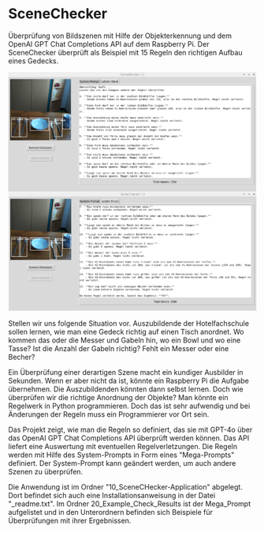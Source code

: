 # SceneChecker
Überprüfung von Bildszenen mit Hilfe der Objekterkennung und dem OpenAI GPT Chat Completions API auf dem Raspberry Pi.
Der SceneChecker überprüft als Beispiel mit 15 Regeln den richtigen Aufbau eines Gedecks.

![](titelKlein.png)

Stellen wir uns folgende Situation vor. Auszubildende der Hotelfachschule sollen lernen, wie man eine Gedeck richtig auf einen Tisch anordnet.
Wo kommen das oder die Messer und Gabeln hin, wo ein Bowl und wo eine Tasse? Ist die Anzahl der Gabeln richtig? Fehlt ein Messer oder eine Becher?

Ein Überprüfung einer derartigen Szene macht ein kundiger Ausbilder in Sekunden. Wenn er aber nicht da ist, könnte ein Raspberry Pi die Aufgabe übernehmen. 
Die Auszubildenden könnten dann selbst lernen. Doch wie überprüfen wir die richtige Anordnung der Objekte?
Man könnte ein Regelwerk in Python programmieren. Doch das ist sehr aufwendig und bei Änderungen der Regeln muss ein Programmierer vor Ort sein. 

Das Projekt zeigt, wie man die Regeln so definiert, das sie mit GPT-4o über das OpenAI GPT Chat Completions API überprüft werden können. Das API liefert eine Auswertung
mit eventuellen Regelverletzungen. Die Regeln werden mit Hilfe des System-Prompts in Form eines "Mega-Prompts" definiert.
Der System-Prompt kann geändert werden, um auch andere Szenen zu überprüfen.  

Die Anwendung ist im Ordner "10_SceneCHecker-Application" abgelegt. Dort befindet sich auch eine Installationsanweisung in der Datei "_readme.txt".
Im Ordner 20_Example_Check_Results ist der Mega_Prompt aufgelistet und in den Unterordnern befinden sich Beispiele für Überprüfungen mit ihrer Ergebnissen. 
